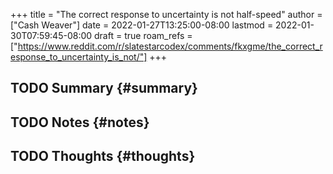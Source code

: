 +++
title = "The correct response to uncertainty is not half-speed"
author = ["Cash Weaver"]
date = 2022-01-27T13:25:00-08:00
lastmod = 2022-01-30T07:59:45-08:00
draft = true
roam_refs = ["https://www.reddit.com/r/slatestarcodex/comments/fkxgme/the_correct_response_to_uncertainty_is_not/"]
+++

## <span class="org-todo todo TODO">TODO</span> Summary {#summary}


## <span class="org-todo todo TODO">TODO</span> Notes {#notes}


## <span class="org-todo todo TODO">TODO</span> Thoughts {#thoughts}
